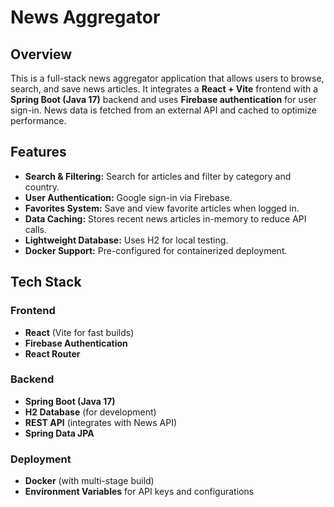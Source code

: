 # News Aggregator

## Overview
This is a full-stack news aggregator application that allows users to browse, search, and save news articles. It integrates a **React + Vite** frontend with a **Spring Boot (Java 17)** backend and uses **Firebase authentication** for user sign-in. News data is fetched from an external API and cached to optimize performance.

## Features
- **Search & Filtering:** Search for articles and filter by category and country.
- **User Authentication:** Google sign-in via Firebase.
- **Favorites System:** Save and view favorite articles when logged in.
- **Data Caching:** Stores recent news articles in-memory to reduce API calls.
- **Lightweight Database:** Uses H2 for local testing.
- **Docker Support:** Pre-configured for containerized deployment.

## Tech Stack
### Frontend
- **React** (Vite for fast builds)
- **Firebase Authentication**
- **React Router**

### Backend
- **Spring Boot (Java 17)**
- **H2 Database** (for development)
- **REST API** (integrates with News API)
- **Spring Data JPA**

### Deployment
- **Docker** (with multi-stage build)
- **Environment Variables** for API keys and configurations
